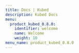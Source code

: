 ```yaml
---
title: Docs | Kubed
description: Kubed Docs
menu:
  product_kubed_0.8.0:
    identifier: welcome
    name: Welcome
    weight: 10
menu_name: product_kubed_0.8.0
---
```


